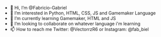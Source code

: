 - 👋 Hi, I’m @Fabricio-Gabriel
- 👀 I’m interested in Python, HTML, CSS, JS and Gamemaker Language
- 🌱 I’m currently learning Gamemaker, HTML and JS
- 💞️ I’m looking to collaborate on whatever language i'm learning
- 📫 How to reach me Twitter: @VectorrzR6 or Instagram: @fab_biel

<!---
Fabricio-Gabriel/Fabricio-Gabriel is a ✨ special ✨ repository because its `README.md` (this file) appears on your GitHub profile.
You can click the Preview link to take a look at your changes.
--->
